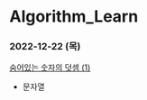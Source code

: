 # Algorithm_Learn
### 2022-12-22 (목)
[숨어있는 숫자의 덧셈 (1)](https://school.programmers.co.kr/learn/courses/30/lessons/120851)
- 문자열
